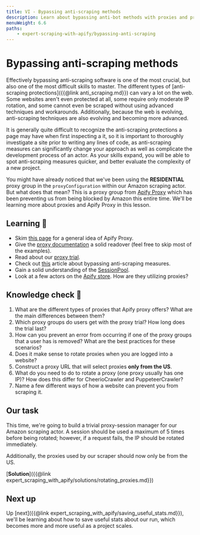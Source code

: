 ```yaml
---
title: VI - Bypassing anti-scraping methods
description: Learn about bypassing anti-bot methods with proxies and proxy/session rotation. Use Crawlee and the Apify SDK to abstract away the overheads that come with these concepts.
menuWeight: 6.6
paths:
    - expert-scraping-with-apify/bypassing-anti-scraping
---
```


# [](#bypassing-anti-scraping-methods) Bypassing anti-scraping methods

Effectively bypassing anti-scraping software is one of the most crucial, but also one of the most difficult skills to master. The different types of [anti-scraping protections]({{@link anti_scraping.md}}) can vary a lot on the web. Some websites aren't even protected at all, some require only moderate IP rotation, and some cannot even be scraped without using advanced techniques and workarounds. Additionally, because the web is evolving, anti-scraping techniques are also evolving and becoming more advanced.

It is generally quite difficult to recognize the anti-scraping protections a page may have when first inspecting a it, so it is important to thoroughly investigate a site prior to writing any lines of code, as anti-scraping measures can significantly change your approach as well as complicate the development process of an actor. As your skills expand, you will be able to spot anti-scraping measures quicker, and better evaluate the complexity of a new project.

You might have already noticed that we've been using the **RESIDENTIAL** proxy group in the `proxyConfiguration` within our Amazon scraping actor. But what does that mean? This is a proxy group from [Apify Proxy](https://apify.com/proxy) which has been preventing us from being blocked by Amazon this entire time. We'll be learning more about proxies and Apify Proxy in this lesson.

## [](#learning) Learning 🧠

- Skim [this page](https://apify.com/proxy) for a general idea of Apify Proxy.
- Give the [proxy documentation](https://docs.apify.com/proxy#our-proxies) a solid readover (feel free to skip most of the examples).
- Read about our [proxy trial](https://help.apify.com/en/articles/2108625-free-trial-of-apify-proxy).
- Check out [this](https://help.apify.com/en/articles/1961361-several-tips-on-how-to-bypass-website-anti-scraping-protections) article about bypassing anti-scraping measures.
- Gain a solid understanding of the [SessionPool](https://crawlee.dev/api/core/class/SessionPool).
- Look at a few actors on the [Apify store](https://apify.com/store). How are they utilizing proxies?

## [](#quiz) Knowledge check 📝

1. What are the different types of proxies that Apify proxy offers? What are the main differences between them?
2. Which proxy groups do users get with the proxy trial? How long does the trial last?
3. How can you prevent an error from occurring if one of the proxy groups that a user has is removed? What are the best practices for these scenarios?
4. Does it make sense to rotate proxies when you are logged into a website?
5. Construct a proxy URL that will select proxies **only from the US**.
6. What do you need to do to rotate a proxy (one proxy usually has one IP)? How does this differ for CheerioCrawler and PuppeteerCrawler?
7. Name a few different ways of how a website can prevent you from scraping it.

## Our task

This time, we're going to build a trivial proxy-session manager for our Amazon scraping actor. A session should be used a maximum of 5 times before being rotated; however, if a request fails, the IP should be rotated immediately.

Additionally, the proxies used by our scraper should now only be from the US.

[**Solution**]({{@link expert_scraping_with_apify/solutions/rotating_proxies.md}})

## [](#next) Next up

Up [next]({{@link expert_scraping_with_apify/saving_useful_stats.md}}), we'll be learning about how to save useful stats about our run, which becomes more and more useful as a project scales.
